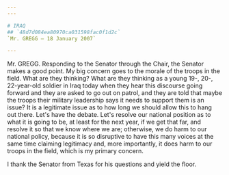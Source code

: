 ```yaml
---
---

# IRAQ
## `48d7d084ea80970ca031598fac0f1d2c`
`Mr. GREGG — 18 January 2007`

---
```



Mr. GREGG. Responding to the Senator through the Chair, the Senator 
makes a good point. My big concern goes to the morale of the troops in 
the field. What are they thinking? What are they thinking as a young 
19-, 20-, 22-year-old soldier in Iraq today when they hear this 
discourse going forward and they are asked to go out on patrol, and 
they are told that maybe the troops their military leadership says it 
needs to support them is an issue? It is a legitimate issue as to how 
long we should allow this to hang out there. Let's have the debate. 
Let's resolve our national position as to what it is going to be, at 
least for the next year, if we get that far, and resolve it so that we 
know where we are; otherwise, we do harm to our national policy, 
because it is so disruptive to have this many voices at the same time 
claiming legitimacy and, more importantly, it does harm to our troops 
in the field, which is my primary concern.

I thank the Senator from Texas for his questions and yield the floor.